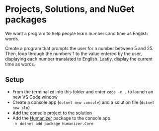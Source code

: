 # Projects, Solutions, and NuGet packages

We want a program to help people learn numbers and time as English words.

Create a program that prompts the user for a number between 5 and 25. Then, loop through the numbers 1 to the value entered by the user, displaying each number translated to English. Lastly, display the current time as words.

## Setup

- From the terminal `cd` into this folder and enter `code -n .` to launch an new VS Code window
- Create a console app (`dotnet new console`) and a solution file (`dotnet new sln`)
- Add the console project to the solution
- Add the [Humanizer](https://github.com/Humanizr/Humanizer) package to the console app.
  - `dotnet add package Humanizer.Core`
